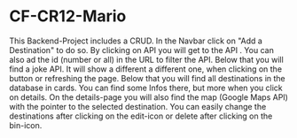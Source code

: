 ﻿# CF-CR12-Mario
This Backend-Project includes a CRUD. In the Navbar click on "Add a Destination" to do so. By clicking on API you will get to the API . You can also ad the id (number or all) in the URL to filter the API. Below that you will find a joke API. It will show a different a different one, when clicking on the button or refreshing the page. Below that you will find all destinations in the database in cards. You can find some Infos there, but more when you click on details. On the details-page you will also find the map (Google Maps API) with the pointer to the selected destination. You can easily change the destinations after clicking on the edit-icon or delete after clicking on the bin-icon.
